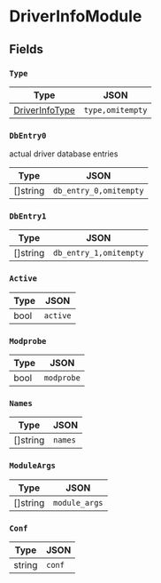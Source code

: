 # DriverInfoModule



## Fields


### `Type`



| Type | JSON |
| ---- | -----------|
| [DriverInfoType](driver_info_type.md) | `type,omitempty` |

### `DbEntry0`

actual driver database entries


| Type | JSON |
| ---- | -----------|
| []string | `db_entry_0,omitempty` |

### `DbEntry1`



| Type | JSON |
| ---- | -----------|
| []string | `db_entry_1,omitempty` |

### `Active`



| Type | JSON |
| ---- | -----------|
| bool | `active` |

### `Modprobe`



| Type | JSON |
| ---- | -----------|
| bool | `modprobe` |

### `Names`



| Type | JSON |
| ---- | -----------|
| []string | `names` |

### `ModuleArgs`



| Type | JSON |
| ---- | -----------|
| []string | `module_args` |

### `Conf`



| Type | JSON |
| ---- | -----------|
| string | `conf` |
